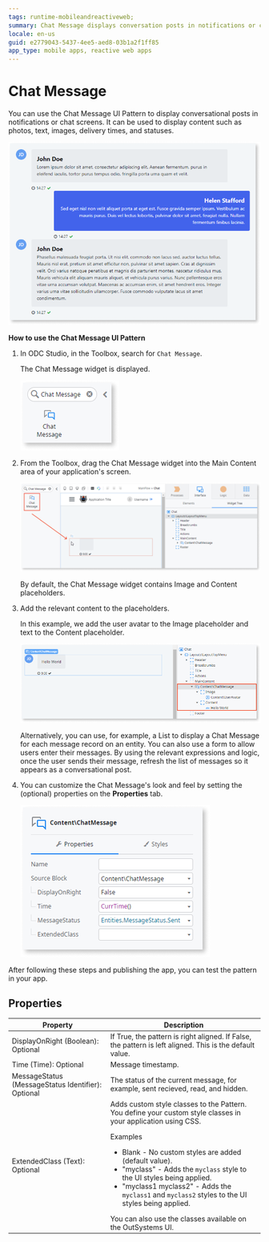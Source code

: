 ```yaml
---
tags: runtime-mobileandreactiveweb;
summary: Chat Message displays conversation posts in notifications or chat screens.
locale: en-us
guid: e2779043-5437-4ee5-aed8-03b1a2f1ff85
app_type: mobile apps, reactive web apps
---
```


# Chat Message

You can use the Chat Message UI Pattern to display conversational posts in notifications or chat screens. It can be used to display content such as photos, text, images, delivery times, and statuses.

![](<images/chatmessage-3.png>)

**How to use the Chat Message UI Pattern**

1. In ODC Studio, in the Toolbox, search for `Chat Message`.
  
    The Chat Message widget is displayed.

    ![](<images/chatmessage-1-ss.png>)

1. From the Toolbox, drag the Chat Message widget into the Main Content area of your application's screen.

    ![](<images/chatmessage-2-ss.png>)

    By default, the Chat Message widget contains Image and Content placeholders.

1. Add the relevant content to the placeholders.

    In this example, we add the user avatar to the Image placeholder and text to the Content placeholder. 

    ![](<images/chatmessage-4-ss.png>)

    Alternatively, you can use, for example, a List to display a Chat Message for each message record on an entity. You can also use a form to allow users enter their messages. By using the relevant expressions and logic, once the user sends their message, refresh the list of messages so it appears as a conversational post.

1. You can customize the Chat Message's look and feel by setting the (optional) properties on the **Properties** tab.

    ![](<images/chatmessage-5-ss.png>)

After following these steps and publishing the app, you can test the pattern in your app.

## Properties

| Property                                           | Description                                                                                                                                                                                                                                                                                                                                                                                                                                                                                                                                                                                                                          |
|----------------------------------------------------|--------------------------------------------------------------------------------------------------------------------------------------------------------------------------------------------------------------------------------------------------------------------------------------------------------------------------------------------------------------------------------------------------------------------------------------------------------------------------------------------------------------------------------------------------------------------------------------------------------------------------------------|
| DisplayOnRight (Boolean): Optional                 | If True, the pattern is right aligned. If False, the pattern is left aligned. This is the default value.                                                                                                                                                                                                                                                                                                                                                                                                                                                                                                                             |
| Time (Time): Optional                              | Message timestamp.                                                                                                                                                                                                                                                                                                                                                                                                                                                                                                                                                                                                                   |
| MessageStatus (MessageStatus Identifier): Optional | The status of the current message, for example, sent recieved, read, and hidden.                                                                                                                                                                                                                                                                                                                                                                                                                                                                                                                                                     |
| ExtendedClass (Text): Optional                     | Adds custom style classes to the Pattern. You define your custom style classes in your application using CSS. <p>Examples <ul><li>Blank - No custom styles are added (default value).</li><li>"myclass" - Adds the ``myclass`` style to the UI styles being applied.</li><li>"myclass1 myclass2" - Adds the ``myclass1`` and ``myclass2`` styles to the UI styles being applied.</li></ul></p>You can also use the classes available on the OutSystems UI. |
